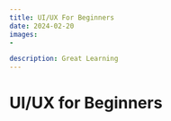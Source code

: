```yaml
---
title: UI/UX For Beginners
date: 2024-02-20
images:
- 

description: Great Learning
---
```


# UI/UX for Beginners
